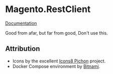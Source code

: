 # Magento.RestClient

[Documentation](https://mlof.github.io/Magento.RestClient/)



Good from afar, but far from good,
Don't use this.

## Attribution
* Icons by the excellent [Icons8 Pichon](https://icons8.com/app/) project.
* Docker Compose environment by [Bitnami](https://github.com/bitnami/bitnami-docker-magento).